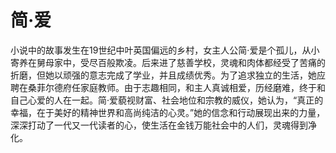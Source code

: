 # 简·爱

  小说中的故事发生在19世纪中叶英国偏远的乡村，女主人公简·爱是个孤儿，从小寄养在舅母家中，受尽百般欺凌。后来进了慈善学校，灵魂和肉体都经受了苦痛的折磨，但她以顽强的意志完成了学业，并且成绩优秀。为了追求独立的生活，她应聘在桑菲尔德府任家庭教师。由于志趣相同，和主人真诚相爱，历经磨难，终于和自己心爱的人在一起。简·爱藐视财富、社会地位和宗教的威仪，她认为，“真正的幸福，在于美好的精神世界和高尚纯洁的心灵。”她的信念和行动展现出来的力量，深深打动了一代又一代读者的心，使生活在金钱万能社会中的人们，灵魂得到净化。
